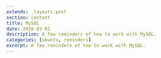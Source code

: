 ```yaml
---
extends: _layouts.post
section: content
title: MySQL 
date: 2020-03-01
description: A few reminders of how to work with MySQL.
categories: [ubuntu, reminders]
excerpt: A few reminders of how to work with MySQL.
---
```

